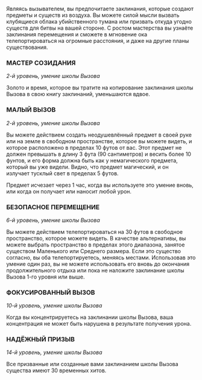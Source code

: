 Являясь вызывателем, вы предпочитаете заклинания, которые создают предметы и существ из воздуха. Вы можете силой мысли вызвать клубящиеся облака убийственного тумана или призвать откуда угодно существ для битвы на вашей стороне. С ростом мастерства вы узнаёте заклинания перемещения и сможете в мгновение ока телепортироваться на огромные расстояния, и даже на другие планы существования.

  

### МАСТЕР СОЗИДАНИЯ

_2-й уровень, умение школы Вызова_

Золото и время, которое вы тратите на копирование заклинания школы Вызова в свою книгу заклинаний, уменьшаются вдвое.

  

### МАЛЫЙ ВЫЗОВ

_2-й уровень, умение школы Вызова_

Вы можете действием создать неодушевлённый предмет в своей руке или на земле в свободном пространстве, которое вы можете видеть, и которое расположено в пределах 10 футов от вас. Этот предмет не должен превышать в длину 3 фута (90 сантиметров) и весить более 10 фунтов, и его форма должна быть как у немагического предмета, который вы уже видели. Видно, что предмет магический, и он излучает тусклый свет в пределах 5 футов.

Предмет исчезает через 1 час, когда вы используете это умение вновь, или когда он получает или наносит любой урон.

  

### БЕЗОПАСНОЕ ПЕРЕМЕЩЕНИЕ

_6-й уровень, умение школы Вызова_

Вы можете действием телепортироваться на 30 футов в свободное пространство, которое можете видеть. В качестве альтернативы, вы можете выбрать пространство в пределах этого диапазона, занятое существом Маленького или Среднего размера. Если это существо согласно, вы оба телепортируетесь, меняясь местами. Использовав это умение один раз, вы не можете использовать его вновь до окончания продолжительного отдыха или пока не наложите заклинание школы Вызова 1-го уровня или выше.

  

### ФОКУСИРОВАННЫЙ ВЫЗОВ

_10-й уровень, умение школы Вызова_

Когда вы концентрируетесь на заклинании школы Вызова, ваша концентрация не может быть нарушена в результате получения урона.

  

### НАДЁЖНЫЙ ПРИЗЫВ

_14-й уровень, умение школы Вызова_

Все призванные или созданные вами заклинанием школы Вызова существа имеют 30 временных хитов.